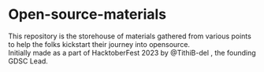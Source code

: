 # Open-source-materials
This repository is the storehouse of materials gathered from various points to help the folks kickstart their journey into opensource.<br>
Initially made as a part of HacktoberFest 2023 by @TithiB-del , the founding GDSC Lead.<br>
